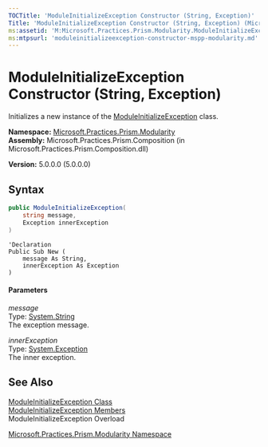 ```yaml
---
TOCTitle: 'ModuleInitializeException Constructor (String, Exception)'
Title: 'ModuleInitializeException Constructor (String, Exception) (Microsoft.Practices.Prism.Modularity)'
ms:assetid: 'M:Microsoft.Practices.Prism.Modularity.ModuleInitializeException.\#ctor(System.String,System.Exception)'
ms:mtpsurl: 'moduleinitializeexception-constructor-mspp-modularity.md'
---
```


# ModuleInitializeException Constructor (String, Exception)

Initializes a new instance of the [ModuleInitializeException](/patterns-practices/reference/moduleinitializeexception-class-mspp-modularity) class.

**Namespace:** [Microsoft.Practices.Prism.Modularity](/patterns-practices/reference/mspp-modularity-namespace)  
**Assembly:** Microsoft.Practices.Prism.Composition (in Microsoft.Practices.Prism.Composition.dll)

**Version:** 5.0.0.0 (5.0.0.0)

## Syntax

```C#
public ModuleInitializeException(
	string message,
	Exception innerException
)
```
```VB
'Declaration
Public Sub New ( 
	message As String,
	innerException As Exception
)
```

#### Parameters

*message*  
Type: [System.String](http://msdn.microsoft.com/en-us/library/s1wwdcbf)  
The exception message.

*innerException*  
Type: [System.Exception](http://msdn2.microsoft.com/en-us/library/c18k6c59)  
The inner exception.

## See Also

[ModuleInitializeException Class](/patterns-practices/reference/moduleinitializeexception-class-mspp-modularity)<br/>
[ModuleInitializeException Members](/patterns-practices/reference/moduleinitializeexception-members-mspp-modularity)<br/>
ModuleInitializeException Overload

[Microsoft.Practices.Prism.Modularity Namespace](/patterns-practices/reference/mspp-modularity-namespace)<br/>